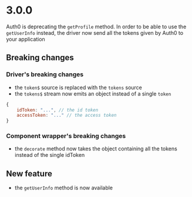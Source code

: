 # 3.0.0

Auth0 is deprecating the `getProfile` method. In order to be able to use the `getUserInfo` instead, the driver now send all the tokens given by Auth0 to your application

## Breaking changes

### Driver's breaking changes
- the `token$` source is replaced with the `tokens` source
- the `tokens$` stream now emits an object instead of a single `token`

```javascript
{
    idToken: "...", // the id token
    accessToken: "..." // the access token
}
```

### Component wrapper's breaking changes

- the `decorate` method now takes the object containing all the tokens instead of the single idToken

## New feature

- the `getUserInfo` method is now available

